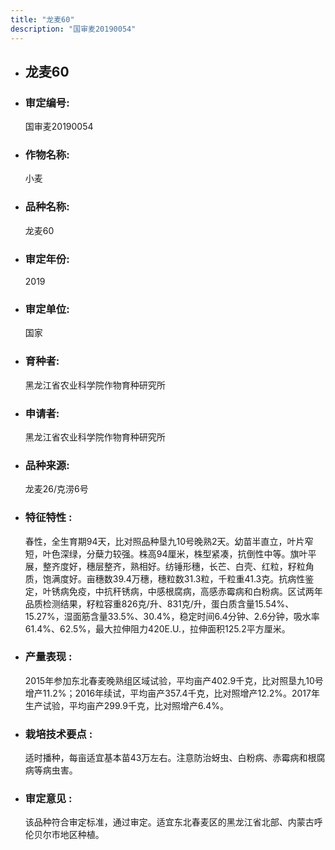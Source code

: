 ```yaml
---
title: "龙麦60"
description: "国审麦20190054"
---
```

* ## 龙麦60
* ###  审定编号:  
   国审麦20190054

*  ### 作物名称:  
   小麦

*   ###  品种名称: 
    龙麦60

*   ### 审定年份: 
    2019

*   ### 审定单位:  
    国家

*   ### 育种者:  
    黑龙江省农业科学院作物育种研究所

*   ### 申请者:  
    黑龙江省农业科学院作物育种研究所

*   ### 品种来源:  
    龙麦26/克涝6号

*   ### 特征特性 : 
    春性，全生育期94天，比对照品种垦九10号晚熟2天。幼苗半直立，叶片窄短，叶色深绿，分蘖力较强。株高94厘米，株型紧凑，抗倒性中等。旗叶平展，整齐度好，穗层整齐，熟相好。纺锤形穗，长芒、白壳、红粒，籽粒角质，饱满度好。亩穗数39.4万穗，穗粒数31.3粒，千粒重41.3克。抗病性鉴定，叶锈病免疫，中抗秆锈病，中感根腐病，高感赤霉病和白粉病。区试两年品质检测结果，籽粒容重826克/升、831克/升，蛋白质含量15.54%、15.27%，湿面筋含量33.5%、30.4%，稳定时间6.4分钟、2.6分钟，吸水率61.4%、62.5%，最大拉伸阻力420E.U.，拉伸面积125.2平方厘米。

*   ### 产量表现 : 
    2015年参加东北春麦晚熟组区域试验，平均亩产402.9千克，比对照垦九10号增产11.2%；2016年续试，平均亩产357.4千克，比对照增产12.2%。2017年生产试验，平均亩产299.9千克，比对照增产6.4%。

*   ### 栽培技术要点 : 
    适时播种，每亩适宜基本苗43万左右。注意防治蚜虫、白粉病、赤霉病和根腐病等病虫害。

*   ### 审定意见 : 
    该品种符合审定标准，通过审定。适宜东北春麦区的黑龙江省北部、内蒙古呼伦贝尔市地区种植。
